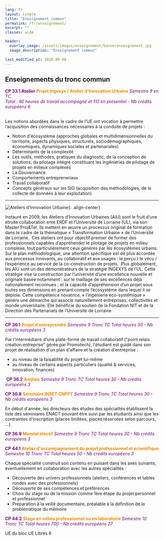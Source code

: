 ```yaml
---
lang: fr
layout: single
title: "Enseignement commun"
permalink: /fr/enseignement/
excerpt: ""
classes: wide

header:
  overlay_image: /assets/images/enseignement/bannerenseignement.jpg  
  image_description: "Enseignement commun"
  
last_modified_at: 2020-06-08
---
```


## Enseignements du tronc commun  

<span style="color: #730978">**CP 33.1 Atelier**</span> <span style="color: #F58A01">**Projet Ingexys / Atelier d'Innovation Urbaine**</span> 
<span style="color: #730978">*Semestre 9 en TC  
Total : 90 heures de travail accompagné et 110 en présentiel - Nb crédits européens 6*</span>   
​

Les notions abordées dans le cadre de l’UE ont vocation à permettre l’acquisition des connaissances nécessaires à la conduite de projets :
- Notion d'écosystème (approches globales et multidimensionnelles du territoire, aspects physiques, structurels, sociodémographiques, économiques, dynamiques sociales et partenariales)
- Déterminants de la complexité 
- Les outils, méthodes, pratiques du diagnostic, de la conception de solutions, du pilotage intégré constituant les ingénieries de pilotage de projets en milieux complexes
- La Gouvernance
- Comportements entrepreneriaux 
- Travail collaboratif 
- Concepts généraux sur les SIG (acquisition des méthodologies, de la collecte de données à leur exploitation) 

---------------------  


![Ateliers d'Innovation Urbaine](/IUVTT/assets/images/parcours/atelierinnovlogo.png){: .align-center}


Instauré en 2009, les Ateliers d’Innovation Urbaines (AIU) sont le fruit d’une étroite collaboration ente ERDF et l’Université de Lorraine (UL), via son Master Proj&Ter. Ils mettent en œuvre un processus original de formation dans le cadre de la thématique « Transformation Urbaine » de l’Université de Lorraine.
﻿
Ces ateliers ont pour objectif premier de former des professionnels capables d’appréhender le pilotage de projets en milieu complexe, tout particulièrement ceux générés par les écosystèmes urbains. Sur le plan méthodologique, une attention spécifique est de plus accordée aux processus innovants, au collaboratif et aux usages : le perçu / le vécu / l’expérience au service de la co-construction de projets.
​
Plus globalement, les AIU sont un des démonstrateurs de la stratégie INGEXYS de l’UL. Cette stratégie vise la construction par l’université d’une excellence nouvelle et originale basée notamment : sur le maillage de ses excellences déjà nationalement reconnues ; et la capacité d’appréhension d’un projet sous toutes ses dimensions en prenant compte l’écosystème dans lequel il se déploie. Cette compétence novatrice, « l’ingénierie éco-systémique » génère une démarche qui associe naturellement entreprises, collectivités et monde universitaire. Elle bénéficie du soutien de la Fondation NIT et de la Direction des Partenariats de l’Université de Lorraine﻿  

--------------------- 

<span style="color: #730978">**CP 36.1**</span> <span style="color: #F58A01">**Projet d'entreprendre**</span>
<span style="color: #730978">*Semestre 9 Tronc TC  Total heures 30 - Nb crédits européens 3*</span>  


Par l'intermédiaire d'une plate-forme de travail collaboratif ("point relais création entreprise" gérée par Promotech), l'étudiant est guidé
dans son projet de réalisation d'un plan d'affaire et la création d'entreprise :
- au niveau de la faisabilité du projet lui-même
- au niveau de certains aspects particuliers (qualité & services, innovation, finances)  

​
<span style="color: #730978">**CP 36.2**</span> <span style="color: #F58A01">**Anglais**</span>
<span style="color: #730978">*Semestre 9 Tronc TC  Total heures 30 - Nb crédits européens 3*</span>  


<span style="color: #730978">**CP 36.8**</span> <span style="color: #F58A01">**Séminaire INSET CNFPT**</span>
<span style="color: #730978">*Semestre 9 Tronc TC  Total heures 30 - Nb crédits européens 3*</span>  

En début d'année, les directeurs des études des spécialités établissent la liste des séminiares ENACT pouvant être suivi par les
étudiants ainsi que les contraintes d'inscription (places limitées, places réservées selon parcours, ...).

<span style="color: #730978">**CP 36.9**</span> <span style="color: #F58A01">**Mandat électif**</span>
<span style="color: #730978">*Semestre 9 Tronc TC  Total heures 30 - Nb crédits européens 3*</span>  


<span style="color: #730978">**CP 44.1**</span> <span style="color: #F58A01">**Atelier d'accompagnement du projet professionnel et scientifique**</span>
<span style="color: #730978">*Semestre 10 Tronc TC  Total heures 50 - Nb crédits européens 3*</span>  

Chaque spécialité construit son contenu en puisant dans les axes suivants, éventuellement en collaboration avec les autres spécialités :
+ Découverte des univers professionnels (ateliers, conférences et tables rondes avec des professionnels) 
+ Découverte de ses compétences et préférences 
+ Choix du stage ou de la mission comme 1ère étape du projet personnel et professionnel 
+ Préparation à la veille documentaire, préalable à la définition de la problématique du mémoire  


<span style="color: #730978">**CP 44.2**</span> <span style="color: #F58A01">**Stage en milieu professionnel ou en laboratoire**</span>
<span style="color: #730978">*Semestre 10 Tronc TC  Total heures 700 - Nb crédits européens 27*</span>  


UE du bloc UE Libres 6













